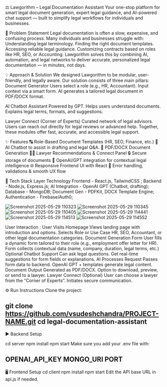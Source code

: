⚖️ Lawgorithm – Legal Documentation Assistant
Your one-stop platform for smart legal document generation, expert legal guidance, and AI-powered chat support — built to simplify legal workflows for individuals and businesses.

🧩 Problem Statement
Legal documentation is often a slow, expensive, and confusing process. Many individuals and businesses struggle with:
Understanding legal terminology.
Finding the right document templates.
Accessing reliable legal guidance.
Customizing contracts based on roles like HR, SEO, or Accounting.
Lawgorithm solves this by combining AI, automation, and legal networks to deliver accurate, personalized legal documentation — in minutes, not days.

💡 Approach & Solution
We designed Lawgorithm to be modular, user-friendly, and legally aware. Our solution consists of three main pillars:
Document Generator
Users select a role (e.g., HR, Accountant).
Input context via a smart form.
AI generates a tailored legal document in PDF/DOCX format.

AI Chatbot Assistant
Powered by GPT.
Helps users understand documents.
Explains legal terms, formats, and suggestions.

Lawyer Connect (Corner of Experts)
Curated network of legal advisors.
Users can reach out directly for legal reviews or advanced help.
Together, these modules offer fast, accurate, and accessible legal support.

✨ Features
🔠 Role-Based Document Templates (HR, SEO, Finance, etc.)
💬 AI Chatbot to assist in drafting and legal Q&A.
📄 PDF/DOCX Document Generation
👩‍⚖️ Lawyer Recommendations & Connect Panel
🔒 Secure storage of documents
🧠 OpenAI/GPT integration for contextual legal intelligence
🌐 Responsive Frontend UI with React
🎯 Error handling, validations & smooth UX flow

🧰 Tech Stack
Layer	Technology
Frontend - 	React.js, TailwindCSS ; 
Backend - 	Node.js, Express.js;
AI Integration	- OpenAI GPT (Chatbot, drafting);
Database - 	MongoDB;
Document Gen	- PDFKit, DOCX Template Engine;
Authentication - Firebase/Auth0;

![Screenshot 2025-05-29 110323](https://github.com/user-attachments/assets/0cf905d9-d1c9-48d1-aa2c-45121560523d)
![Screenshot 2025-05-29 110345](https://github.com/user-attachments/assets/cf8a6548-16bc-4647-8688-516d45ce6948)
![Screenshot 2025-05-29 110405](https://github.com/user-attachments/assets/8b0c81d3-f5c0-4513-889e-fea7eaf1454e)
![Screenshot 2025-05-29 114441](https://github.com/user-attachments/assets/dbf5c451-05b0-443b-9dcb-0ae9aab888fe)
![Screenshot 2025-05-29 114513](https://github.com/user-attachments/assets/a6f8564f-90d3-46d1-8704-ce0602479337)
![Screenshot 2025-05-29 114552](https://github.com/user-attachments/assets/5014276f-3f79-4c9a-966b-02b009e88867)


User Interaction :
User Visits Homepage
Views landing page with introduction and options.
Selects Role or Use Case
HR, SEO, Accountant, or other legal documentation categories.
Document Generation Form
User fills a dynamic form tailored to their role (e.g., employment offer letter for HR).
Form collects contextual data (name, company, duration, legal terms, etc.)
Optional Chatbot Support
Can ask legal questions.
Get real-time suggestions for form fields or explanations.
AI Processes Request
Passes form data to backend.
OpenAI GPT + templates generate legal content.
Document Output
Generated as PDF/DOCX.
Option to download, preview, or send to a lawyer.
Lawyer Connect (Optional)
User can choose a lawyer from the “Corner of Experts”.
Initiates secure communication.


⚙️ Run Instructions
Clone the project:

git clone https://github.com/vsudeshchandra/PROJECT-NAME.git
cd legal-documentation-assistant
-------------------------
▶️ Backend Setup

cd server
npm install
npm start
Make sure you add your .env file with:

OPENAI_API_KEY
MONGO_URI
PORT
---------------------------
🖥 Frontend Setup
cd client
npm install
npm start
Edit the API base URL in api.js if needed.
